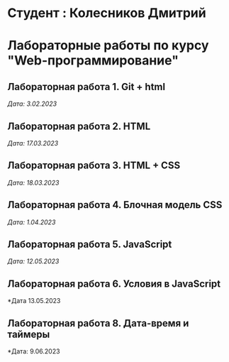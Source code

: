 # Студент : Колесников Дмитрий

# Лабораторные работы по курсу "Web-программирование"

## Лаборaторная работа 1. Git + html

*Дата: 3.02.2023*

## Лабораторная работа 2. HTML

*Дата: 17.03.2023*

## Лабораторная работа 3. HTML + CSS

*Дата: 18.03.2023*

## Лабораторная работа 4. Блочная модель CSS

*Дата: 1.04.2023*

## Лабораторная работа 5. JavaScript

*Дата: 12.05.2023*

## Лабораторная работа 6. Условия в JavaScript

*Дата 13.05.2023

## Лабораторная работа 8. Дата-время и таймеры

*Дата: 9.06.2023
